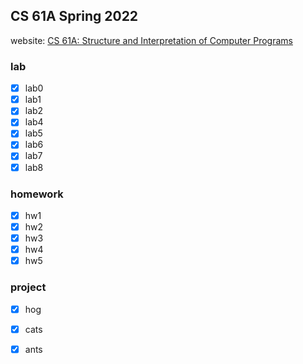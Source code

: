 CS 61A Spring 2022
--
website: [CS 61A: Structure and Interpretation of Computer Programs](https://cs61a.org/)
### lab
- [x] lab0
- [x] lab1
- [x] lab2
- [x] lab4
- [x] lab5
- [x] lab6
- [x] lab7
- [x] lab8
### homework
- [x] hw1
- [x] hw2
- [x] hw3
- [x] hw4
- [x] hw5
### project
- [x] hog
- [x] cats
- [x] ants





